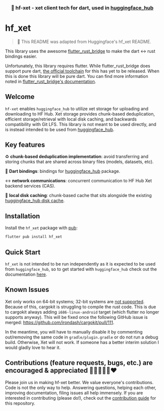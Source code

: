 <h3 align="center">
  <p>🤗 hf-xet - xet client tech for dart, used in <a target="_blank" href="https://pub.dev/packages/huggingface_hub/">huggingface_hub</a></p>
</h3>

# hf_xet

> 📝
> This README was adapted from Huggingface's hf_xet README.

This library uses the awesome [flutter_rust_bridge](https://pub.dev/packages/flutter_rust_bridge) to make the dart <-> rust bindings easier.

Unfortunately, this library requires flutter. While flutter_rust_bridge does support pure dart, [the official toolchain](https://github.com/dart-lang/native/issues/883) for this has yet to be released. When this is done this library will be pure dart. You can find more information noted in [flutter_rust_bridge's documentation](https://cjycode.com/flutter_rust_bridge/guides/miscellaneous/pure-dart).

## Welcome

`hf-xet` enables `huggingface_hub` to utilize xet storage for uploading and downloading to HF Hub. Xet storage provides chunk-based deduplication, efficient storage/retrieval with local disk caching, and backwards compatibility with Git LFS. This library is not meant to be used directly, and is instead intended to be used from [huggingface_hub](https://pub.dev/packages/huggingface_hub).

## Key features

♻ **chunk-based deduplication implementation**: avoid transferring and storing chunks that are shared across binary files (models, datasets, etc).

🤗 **Dart bindings**: bindings for [huggingface_hub](https://pub.dev/packages/huggingface_hub/) package.

↔ **network communications**: concurrent communication to HF Hub Xet backend services (CAS).

🔖 **local disk caching**: chunk-based cache that sits alongside the existing [huggingface_hub disk cache](https://huggingface.co/docs/huggingface_hub/guides/manage-cache).

## Installation

Install the `hf_xet` package with [pub](https://pub.dev/packages/hf-xet/):

```bash
flutter pub install hf_xet
```

## Quick Start

`hf_xet` is not intended to be run independently as it is expected to be used from `huggingface_hub`, so to get started with `huggingface_hub` check out the documentation [here]("https://hf.co/docs/huggingface_hub").

## Known Issues

Xet only works on 64-bit systems; 32-bit systems are [not supported](https://huggingface.co/docs/hub/en/storage-backends#current-limitations). Because of this, cargokit is struggling to compile the rust code. This is due to cargokit always adding `i686-linux-android` target (which flutter no longer supports anyway). This will be fixed once the following GitHub issue is merged: https://github.com/irondash/cargokit/pull/111.

In the meantime, you will have to manually disable it by commenting out/removing the same code in `gradle/plugin.gradle` or do not run a debug build. Otherwise, Xet will not work. If someone has a better interim solution I would gladly love to hear it.

## Contributions (feature requests, bugs, etc.) are encouraged & appreciated 💙💚💛💜🧡❤️

Please join us in making hf-xet better. We value everyone's contributions. Code is not the only way to help. Answering questions, helping each other, improving documentation, filing issues all help immensely. If you are interested in contributing (please do!), check out the [contribution guide](https://github.com/NathanKolbas/xet-core-dart/blob/main/CONTRIBUTING.md) for this repository.
